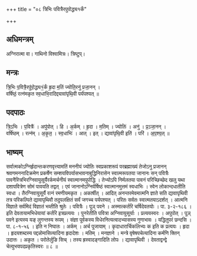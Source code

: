 +++
title = "०८ त्रिभिः पवित्रैरपुपोद्ध्य१र्कं"

+++
## अधिमन्त्रम्
अग्निरात्मा वा। गाथिनो विश्वामित्रः। त्रिष्टुप्।

## मन्त्रः
त्रि॒भिः प॒वित्रै॒रपु॑पो॒द्ध्य१॒॑र्कं हृ॒दा म॒तिं ज्योति॒रनु॑ प्रजा॒नन् ।  
वर्षि॑ष्ठं॒ रत्न॑मकृत स्व॒धाभि॒रादिद्द्यावा॑पृथि॒वी पर्य॑पश्यत् ॥

## पदपाठः
त्रि॒ऽभिः । प॒वित्रैः॑ । अपु॑पोत् । हि । अ॒र्कम् । हृ॒दा । म॒तिम् । ज्योतिः॑ । अनु॑ । प्र॒ऽजा॒नन् ।  
वर्षि॑ष्ठम् । रत्न॑म् । अ॒कृ॒त॒ । स्व॒धाभिः॑ । आत् । इत् । द्यावा॑पृथि॒वी इति॑ । परि॑ । अ॒प॒श्य॒त् ॥

## भाष्यम्
सर्वात्मकोऽग्निर्हृदान्तःकरणवृत्त्यामतिं मननीयं ज्योतिः स्वप्रकाशरूपं परब्रह्माख्यं तेजोऽनु प्रजानन् श्रवणमननादिक्रमेण प्रकर्षेण सम्शयविपर्यासभावनाबुद्धिनिरासेन स्वात्मरूपतया जानानः सन् पवित्रैः पावनैस्त्रिभिरग्निवायुसूर्यैरर्कमर्चनीयं स्वात्मानमपुपोद्धि । तेभ्योऽपि निर्मलतया पावनं परिच्छिच्छेद खलु यथा दशापवित्रेण सोमं पावयति तद्वत् । एवं जानानोऽग्निर्वर्षिष्ठं स्वात्मानमुत्तमं स्वधाभिः । स्वेन लोकान्दधातीति स्वधा । तैरग्निवायुसूर्यै रत्नं रमणीयमकृत । अकार्षीत् । आदित् अनन्तरमेवमात्मनि ज्ञाते सति द्यावापृथिवी तत्र परिकल्पिते द्यावापृथिवौ तदुपलक्षितं सर्वं जगच्च पर्यपश्यत् । परितः सर्वतः स्वात्मतयाऽदर्शत् । आत्मनि विज्ञाते सर्वमिदं विज्ञातं भव्तीति श्रुतेः । पवित्रैः । पूञ् पवने । अस्मात्कर्तरि चर्षिदेवतयोः । पा. ३-२-१८६ । इति देवतायामभिधेयायां कर्तरि इत्रप्रत्ययः । पुनरेतीति पवित्रा अग्निवायुसूर्याः । प्रत्ययस्वरः । अपुपोत् । पूञ् पवने इत्यस्य यङ् लुगन्तस्य रूपम् । संज्ञा पूर्वकस्य विधेरनित्यत्वादभ्यासस्य गुणाभावः । यद्धितुपरं छन्दसि । पा. ८-१-५६ । इति न निघातः । अर्कम् । अर्च पूजायाम् । कृदाधारार्चिकलिभ्यः क इति क प्रत्ययः । हृदा । हृदयशब्दस्य पद्दन्नोमासित्यादिना हृदादेशः । मतिम् । मनज्ञाने । मन्त्रे वृषेषपचेत्यादिना कर्मणि क्तिन् उदात्तः । अकृत । परोतेर्लुङि सिच् । तस्य ह्रस्वादङ्गादिति लोपः । द्यावापृथिवी । देवताद्वन्द्वे चेत्युभयपदप्रकृतिस्वरः ॥ ८ ॥